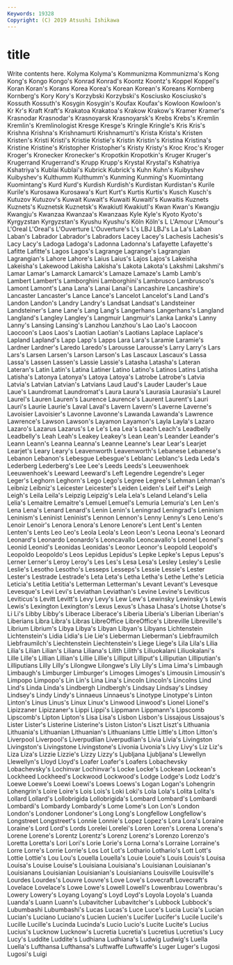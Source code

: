 ```yaml
---
Keywords: 19328
Copyright: (C) 2019 Atsushi Ishikawa
---
```


# title

Write contents here.
Kolyma Kolyma's Kommunizma Kommunizma's Kong Kong's Kongo Kongo's
Konrad Konrad's Koontz Koontz's Koppel Koppel's Koran Koran's Korans Korea
Korea's Korean Korean's Koreans Kornberg Kornberg's Kory Kory's Korzybski Korzybski's
Kosciusko Kosciusko's Kossuth Kossuth's Kosygin Kosygin's Koufax Koufax's Kowloon Kowloon's
Kr Kr's Kraft Kraft's Krakatoa Krakatoa's Krakow Krakow's Kramer Kramer's
Krasnodar Krasnodar's Krasnoyarsk Krasnoyarsk's Krebs Krebs's Kremlin Kremlin's Kremlinologist Kresge
Kresge's Kringle Kringle's Kris Kris's Krishna Krishna's Krishnamurti Krishnamurti's Krista
Krista's Kristen Kristen's Kristi Kristi's Kristie Kristie's Kristin Kristin's Kristina
Kristina's Kristine Kristine's Kristopher Kristopher's Kristy Kristy's Kroc Kroc's Kroger
Kroger's Kronecker Kronecker's Kropotkin Kropotkin's Kruger Kruger's Krugerrand Krugerrand's Krupp
Krupp's Krystal Krystal's Kshatriya Kshatriya's Kublai Kublai's Kubrick Kubrick's Kuhn
Kuhn's Kuibyshev Kuibyshev's Kulthumm Kulthumm's Kunming Kunming's Kuomintang Kuomintang's Kurd
Kurd's Kurdish Kurdish's Kurdistan Kurdistan's Kurile Kurile's Kurosawa Kurosawa's Kurt
Kurt's Kurtis Kurtis's Kusch Kusch's Kutuzov Kutuzov's Kuwait Kuwait's Kuwaiti
Kuwaiti's Kuwaitis Kuznets Kuznets's Kuznetsk Kuznetsk's Kwakiutl Kwakiutl's Kwan Kwan's
Kwangju Kwangju's Kwanzaa Kwanzaa's Kwanzaas Kyle Kyle's Kyoto Kyoto's Kyrgyzstan
Kyrgyzstan's Kyushu Kyushu's Köln Köln's L L'Amour L'Amour's L'Oreal L'Oreal's
L'Ouverture L'Ouverture's L's LBJ LBJ's La La's Laban Laban's Labrador
Labrador's Labradors Lacey Lacey's Lachesis Lachesis's Lacy Lacy's Ladoga Ladoga's
Ladonna Ladonna's Lafayette Lafayette's Lafitte Lafitte's Lagos Lagos's Lagrange Lagrange's
Lagrangian Lagrangian's Lahore Lahore's Laius Laius's Lajos Lajos's Lakeisha Lakeisha's
Lakewood Lakisha Lakisha's Lakota Lakota's Lakshmi Lakshmi's Lamar Lamar's Lamarck
Lamarck's Lamaze Lamaze's Lamb Lamb's Lambert Lambert's Lamborghini Lamborghini's Lambrusco
Lambrusco's Lamont Lamont's Lana Lana's Lanai Lanai's Lancashire Lancashire's Lancaster
Lancaster's Lance Lance's Lancelot Lancelot's Land Land's Landon Landon's Landry
Landry's Landsat Landsat's Landsteiner Landsteiner's Lane Lane's Lang Lang's Langerhans
Langerhans's Langland Langland's Langley Langley's Langmuir Langmuir's Lanka Lanka's Lanny
Lanny's Lansing Lansing's Lanzhou Lanzhou's Lao Lao's Laocoon Laocoon's Laos
Laos's Laotian Laotian's Laotians Laplace Laplace's Lapland Lapland's Lapp Lapp's
Lapps Lara Lara's Laramie Laramie's Lardner Lardner's Laredo Laredo's Larousse
Larousse's Larry Larry's Lars Lars's Larsen Larsen's Larson Larson's Las
Lascaux Lascaux's Lassa Lassa's Lassen Lassen's Lassie Lassie's Latasha Latasha's
Lateran Lateran's Latin Latin's Latina Latiner Latino Latino's Latinos Latins
Latisha Latisha's Latonya Latonya's Latoya Latoya's Latrobe Latrobe's Latvia Latvia's
Latvian Latvian's Latvians Laud Laud's Lauder Lauder's Laue Laue's Laundromat
Laundromat's Laura Laura's Laurasia Laurasia's Laurel Laurel's Lauren Lauren's Laurence
Laurence's Laurent Laurent's Lauri Lauri's Laurie Laurie's Laval Laval's Lavern
Lavern's Laverne Laverne's Lavoisier Lavoisier's Lavonne Lavonne's Lawanda Lawanda's Lawrence
Lawrence's Lawson Lawson's Layamon Layamon's Layla Layla's Lazaro Lazaro's Lazarus
Lazarus's Le Le's Lea Lea's Leach Leach's Leadbelly Leadbelly's Leah
Leah's Leakey Leakey's Lean Lean's Leander Leander's Leann Leann's Leanna
Leanna's Leanne Leanne's Lear Lear's Learjet Learjet's Leary Leary's Leavenworth
Leavenworth's Lebanese Lebanese's Lebanon Lebanon's Lebesgue Lebesgue's Leblanc Leblanc's Leda
Leda's Lederberg Lederberg's Lee Lee's Leeds Leeds's Leeuwenhoek Leeuwenhoek's Leeward
Leeward's Left Legendre Legendre's Leger Leger's Leghorn Leghorn's Lego Lego's
Legree Legree's Lehman Lehman's Leibniz Leibniz's Leicester Leicester's Leiden Leiden's
Leif Leif's Leigh Leigh's Leila Leila's Leipzig Leipzig's Lela Lela's
Leland Leland's Lelia Lelia's Lemaitre Lemaitre's Lemuel Lemuel's Lemuria Lemuria's
Len Len's Lena Lena's Lenard Lenard's Lenin Lenin's Leningrad Leningrad's
Leninism Leninism's Leninist Leninist's Lennon Lennon's Lenny Lenny's Leno Leno's
Lenoir Lenoir's Lenora Lenora's Lenore Lenore's Lent Lent's Lenten Lenten's
Lents Leo Leo's Leola Leola's Leon Leon's Leona Leona's Leonard
Leonard's Leonardo Leonardo's Leoncavallo Leoncavallo's Leonel Leonel's Leonid Leonid's Leonidas
Leonidas's Leonor Leonor's Leopold Leopold's Leopoldo Leopoldo's Leos Lepidus Lepidus's
Lepke Lepke's Lepus Lepus's Lerner Lerner's Leroy Leroy's Les Les's
Lesa Lesa's Lesley Lesley's Leslie Leslie's Lesotho Lesotho's Lesseps Lesseps's
Lessie Lessie's Lester Lester's Lestrade Lestrade's Leta Leta's Letha Letha's
Lethe Lethe's Leticia Leticia's Letitia Letitia's Letterman Letterman's Levant Levant's
Levesque Levesque's Levi Levi's Leviathan Leviathan's Levine Levine's Leviticus Leviticus's
Levitt Levitt's Levy Levy's Lew Lew's Lewinsky Lewinsky's Lewis Lewis's
Lexington Lexington's Lexus Lexus's Lhasa Lhasa's Lhotse Lhotse's Li Li's
Libby Libby's Liberace Liberace's Liberia Liberia's Liberian Liberian's Liberians Libra
Libra's Libras LibreOffice LibreOffice's Libreville Libreville's Librium Librium's Libya Libya's
Libyan Libyan's Libyans Lichtenstein Lichtenstein's Lidia Lidia's Lie Lie's Lieberman
Lieberman's Liebfraumilch Liebfraumilch's Liechtenstein Liechtenstein's Liege Liege's Lila Lila's Lilia
Lilia's Lilian Lilian's Liliana Liliana's Lilith Lilith's Liliuokalani Liliuokalani's Lille
Lille's Lillian Lillian's Lillie Lillie's Lilliput Lilliput's Lilliputian Lilliputian's Lilliputians
Lilly Lilly's Lilongwe Lilongwe's Lily Lily's Lima Lima's Limbaugh Limbaugh's
Limburger Limburger's Limoges Limoges's Limousin Limousin's Limpopo Limpopo's Lin Lin's
Lina Lina's Lincoln Lincoln's Lincolns Lind Lind's Linda Linda's Lindbergh
Lindbergh's Lindsay Lindsay's Lindsey Lindsey's Lindy Lindy's Linnaeus Linnaeus's Linotype
Linotype's Linton Linton's Linus Linus's Linux Linux's Linwood Linwood's Lionel
Lionel's Lipizzaner Lipizzaner's Lippi Lippi's Lippmann Lippmann's Lipscomb Lipscomb's Lipton
Lipton's Lisa Lisa's Lisbon Lisbon's Lissajous Lissajous's Lister Lister's Listerine
Listerine's Liston Liston's Liszt Liszt's Lithuania Lithuania's Lithuanian Lithuanian's Lithuanians
Little Little's Litton Litton's Liverpool Liverpool's Liverpudlian Liverpudlian's Livia Livia's
Livingston Livingston's Livingstone Livingstone's Livonia Livonia's Livy Livy's Liz Liz's
Liza Liza's Lizzie Lizzie's Lizzy Lizzy's Ljubljana Ljubljana's Llewellyn Llewellyn's
Lloyd Lloyd's Loafer Loafer's Loafers Lobachevsky Lobachevsky's Lochinvar Lochinvar's Locke
Locke's Lockean Lockean's Lockheed Lockheed's Lockwood Lockwood's Lodge Lodge's Lodz
Lodz's Loewe Loewe's Loewi Loewi's Loews Loews's Logan Logan's Lohengrin
Lohengrin's Loire Loire's Lois Lois's Loki Loki's Lola Lola's Lolita
Lolita's Lollard Lollard's Lollobrigida Lollobrigida's Lombard Lombard's Lombardi Lombardi's Lombardy
Lombardy's Lome Lome's Lon Lon's London London's Londoner Londoner's Long
Long's Longfellow Longfellow's Longstreet Longstreet's Lonnie Lonnie's Lopez Lopez's Lora
Lora's Loraine Loraine's Lord Lord's Lords Lorelei Lorelei's Loren Loren's
Lorena Lorena's Lorene Lorene's Lorentz Lorentz's Lorenz Lorenz's Lorenzo Lorenzo's
Loretta Loretta's Lori Lori's Lorie Lorie's Lorna Lorna's Lorraine Lorraine's
Lorre Lorre's Lorrie Lorrie's Los Lot Lot's Lothario Lothario's Lott
Lott's Lottie Lottie's Lou Lou's Louella Louella's Louie Louie's Louis
Louis's Louisa Louisa's Louise Louise's Louisiana Louisiana's Louisianan Louisianan's Louisianans
Louisianian Louisianian's Louisianians Louisville Louisville's Lourdes Lourdes's Louvre Louvre's Love
Love's Lovecraft Lovecraft's Lovelace Lovelace's Lowe Lowe's Lowell Lowell's Lowenbrau
Lowenbrau's Lowery Lowery's Loyang Loyang's Loyd Loyd's Loyola Loyola's Luanda
Luanda's Luann Luann's Lubavitcher Lubavitcher's Lubbock Lubbock's Lubumbashi Lubumbashi's Lucas
Lucas's Luce Luce's Lucia Lucia's Lucian Lucian's Luciano Luciano's Lucien
Lucien's Lucifer Lucifer's Lucile Lucile's Lucille Lucille's Lucinda Lucinda's Lucio
Lucio's Lucite Lucite's Lucius Lucius's Lucknow Lucknow's Lucretia Lucretia's Lucretius
Lucretius's Lucy Lucy's Luddite Luddite's Ludhiana Ludhiana's Ludwig Ludwig's Luella
Luella's Lufthansa Lufthansa's Luftwaffe Luftwaffe's Luger Luger's Lugosi Lugosi's Luigi
